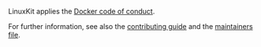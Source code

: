 LinuxKit applies the [Docker code of conduct](https://github.com/docker/code-of-conduct).

For further information, see also the [contributing guide](CONTRIBUTING.md) and the [maintainers file](MAINTAINERS).
